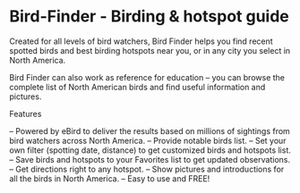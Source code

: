 # Bird-Finder - Birding &amp; hotspot guide

Created for all levels of bird watchers, Bird Finder helps you find recent spotted birds and best birding hotspots near you, or in any city you select in North America.

Bird Finder can also work as reference for education – you can browse the complete list of North American birds and find useful information and pictures.

Features

– Powered by eBird to deliver the results based on millions of sightings from bird watchers across North America.
– Provide notable birds list.
– Set your own filter (spotting date, distance) to get customized birds and hotspots list.
– Save birds and hotspots to your Favorites list to get updated observations.
– Get directions right to any hotspot.
– Show pictures and introductions for all the birds in North America.
– Easy to use and FREE!

